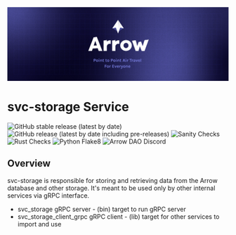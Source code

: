 ![Arrow Banner](https://github.com/Arrow-air/.github/raw/main/profile/assets/arrow_v2_twitter-banner_neu.png)

# svc-storage Service

![GitHub stable release (latest by date)](https://img.shields.io/github/v/release/Arrow-air/svc-storage?sort=semver&color=green)
![GitHub release (latest by date including pre-releases)](https://img.shields.io/github/v/release/Arrow-air/svc-storage?include_prereleases)
![Sanity Checks](https://github.com/arrow-air/svc-storage/actions/workflows/sanity_checks.yml/badge.svg?branch=main)
![Rust
Checks](https://github.com/arrow-air/svc-storage/actions/workflows/rust_ci.yml/badge.svg?branch=main)
![Python Flake8](https://github.com/arrow-air/svc-storage/actions/workflows/python_ci.yml/badge.svg?branch=main)
![Arrow DAO
Discord](https://img.shields.io/discord/853833144037277726?style=plastic)

## Overview

svc-storage is responsible for storing and retrieving data from the Arrow database and other storage.
It's meant to be used only by other internal services via gRPC interface.
- svc_storage gRPC server - (bin) target to run gRPC server
- svc_storage_client_grpc gRPC client - (lib) target for other services to import and use
